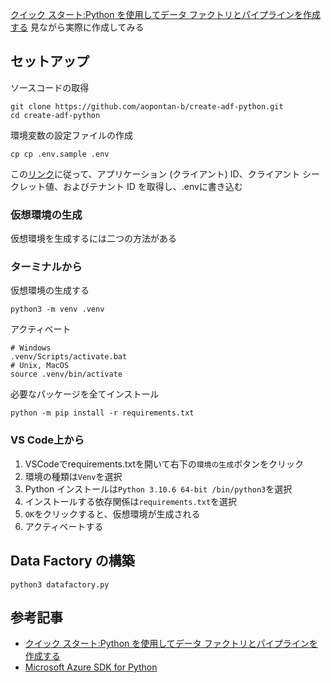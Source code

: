 [クイック スタート:Python を使用してデータ ファクトリとパイプラインを作成する](https://learn.microsoft.com/ja-jp/azure/data-factory/quickstart-create-data-factory-python) 見ながら実際に作成してみる

## セットアップ
ソースコードの取得
```
git clone https://github.com/aopontan-b/create-adf-python.git
cd create-adf-python
```

環境変数の設定ファイルの作成
```
cp cp .env.sample .env
```
この[リンク](https://learn.microsoft.com/ja-jp/azure/active-directory/develop/howto-create-service-principal-portal#register-an-application-with-azure-ad-and-create-a-service-principal)に従って、アプリケーション (クライアント) ID、クライアント シークレット値、およびテナント ID を取得し、.envに書き込む

### 仮想環境の生成
仮想環境を生成するには二つの方法がある

### ターミナルから
仮想環境の生成する
```
python3 -m venv .venv
```

アクティベート
```
# Windows
.venv/Scripts/activate.bat
# Unix, MacOS
source .venv/bin/activate
```

必要なパッケージを全てインストール
```
python -m pip install -r requirements.txt
```

### VS Code上から
1. VSCodeでrequirements.txtを開いて右下の`環境の生成`ボタンをクリック
2. 環境の種類は`Venv`を選択
3. Python インストールは`Python 3.10.6 64-bit /bin/python3`を選択
4. インストールする依存関係は`requirements.txt`を選択
5. `OK`をクリックすると、仮想環境が生成される
6. アクティベートする

## Data Factory の構築
```
python3 datafactory.py
```

## 参考記事
- [クイック スタート:Python を使用してデータ ファクトリとパイプラインを作成する](https://learn.microsoft.com/ja-jp/azure/data-factory/quickstart-create-data-factory-python)
- [Microsoft Azure SDK for Python](https://learn.microsoft.com/ja-jp/python/api/overview/azure/mgmt-datafactory-readme?source=recommendations&view=azure-python)